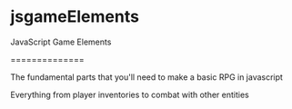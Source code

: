 jsgameElements
==============

JavaScript Game Elements

==============

The fundamental parts that you'll need to make a basic RPG in javascript

Everything from player inventories to combat with other entities
